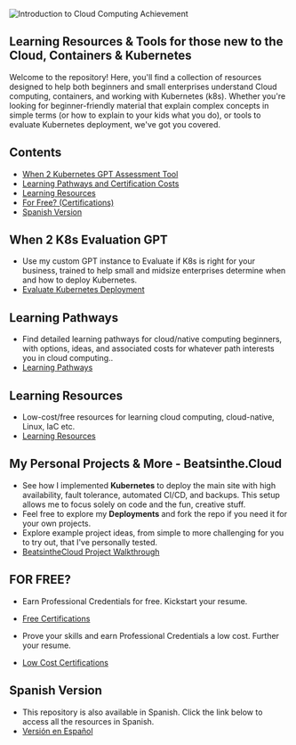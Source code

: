 ![Introduction to Cloud Computing Achievement](https://yt3.googleusercontent.com/oe2Q9wYI94GnBLTfNmVYR_0B2BvS3E4o6xHHlKZkyWC23EMelJuO32KBxKXAoC9x3jtym7gtwg=s900-c-k-c0x00ffffff-no-rj)

## Learning Resources & Tools for those new to the Cloud, Containers & Kubernetes

Welcome to the repository! Here, you'll find a collection of resources designed to help both beginners and small enterprises understand Cloud computing, containers, and working with Kubernetes (k8s). Whether you're looking for beginner-friendly material that explain complex concepts in simple terms (or how to explain to your kids what you do), or tools to evaluate Kubernetes deployment, we've got you covered.

## Contents

- [When 2 Kubernetes GPT Assessment Tool](#When-2-K8s-Evaluation-GPT)
- [Learning Pathways and Certification Costs](#learning-pathways)
- [Learning Resources](#learning-resources)
- [For Free? (Certifications)](#for-free)
- [Spanish Version](#spanish-version)



## When 2 K8s Evaluation GPT
- Use my custom GPT instance to Evaluate if K8s is right for your business, trained to help small and midsize enterprises determine when and how to deploy Kubernetes.
- [Evaluate Kubernetes Deployment](https://github.com/catinahat85/GitGudAtCloudNative/blob/main/Projects/When-2-K8s-Evaluation-GPT.md)

## Learning Pathways
- Find detailed learning pathways for cloud/native computing beginners, with options, ideas, and associated costs for whatever path interests you in cloud computing..
- [Learning Pathways](./learning-pathways/README.md)

## Learning Resources
- Low-cost/free resources for learning cloud computing, cloud-native, Linux, IaC etc. 
- [Learning Resources](./learning-resources/README.md)

## My Personal Projects & More - Beatsinthe.Cloud
- See how I implemented **Kubernetes** to deploy the main site with high availability, fault tolerance, automated CI/CD, and backups. This setup allows me to focus solely on code and the fun, creative stuff.
- Feel free to explore my **Deployments** and fork the repo if you need it for your own projects.
- Explore example project ideas, from simple to more challenging for you to try out, that I've personally tested.
- [BeatsintheCloud Project Walkthrough](https://github.com/catinahat85/GitGudAtCloudNative/blob/main/Projects/)


## FOR FREE?
- Earn Professional Credentials for free. Kickstart your resume.
- [Free Certifications](https://github.com/catinahat85/GitGudAtCloudNative/tree/main/learning-resources/freecertifications)

- Prove your skills and earn Professional Credentials a low cost. Further your resume.
- [Low Cost Certifications](https://github.com/catinahat85/GitGudAtCloudNative/tree/main/learning-resources/lowcostcertifications)

## Spanish Version
- This repository is also available in Spanish. Click the link below to access all the resources in Spanish.
- [Versión en Español](https://github.com/catinahat85/GitGudAtCloudNative/tree/Spanish)
